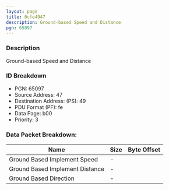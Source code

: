 ```yaml
---
layout: page
title: 0cfe4947
description: Ground-based Speed and Distance
pgn: 65097
---
```


### Description

Ground-based Speed and Distance

### ID Breakdown
* PGN: 65097
* Source Address: 47
* Destination Address: (PS): 49
* PDU Format (PF): fe
* Data Page: b00
* Priority: 3
### Data Packet Breakdown:

| Name | Size | Byte Offset |
| ---- | ---- | ----------- |
| Ground Based Implement Speed | - |  |
| Ground Based Implement Distance | - |  |
| Ground Based Direction | - |  |

